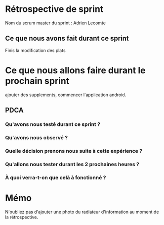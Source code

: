 # Rétrospective de sprint

Nom du scrum master du sprint : Adrien Lecomte

## Ce que nous avons fait durant ce sprint
Finis la modification des plats 
# Ce que nous allons faire durant le prochain sprint
ajouter des supplements, commencer l'application android.
## PDCA 
### Qu'avons nous testé durant ce sprint ? 

### Qu'avons nous observé ? 

### Quelle décision prenons nous suite à cette expérience ? 

### Qu'allons nous tester durant les 2 prochaines heures ? 

### À quoi verra-t-on que celà à fonctionné ?

# Mémo
N'oubliez pas d'ajouter une photo du radiateur d'information au moment de la rétrospective.
